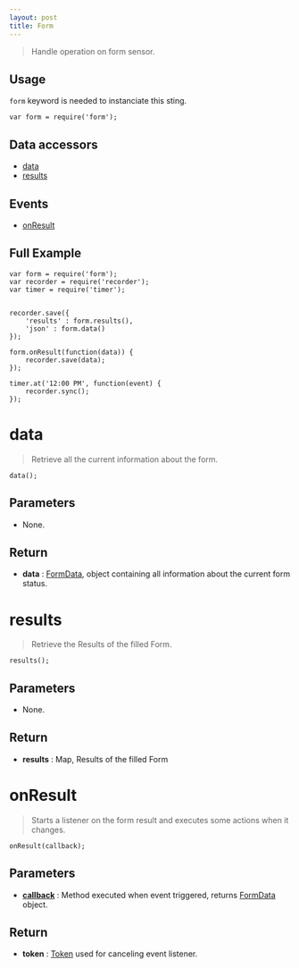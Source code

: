 ```yaml
---
layout: post
title: Form
---
```


> Handle operation on form sensor.

Usage
-----

`form` keyword is needed to instanciate this sting.

    var form = require('form');

Data accessors
--------------

- [data](#data)
- [results](#results)

Events
------

- [onResult](#onresult)

Full Example
------------

    var form = require('form');
    var recorder = require('recorder');
    var timer = require('timer');


    recorder.save({
        'results' : form.results(),
        'json' : form.data()
    });

    form.onResult(function(data)) {
        recorder.save(data);
    });

    timer.at('12:00 PM', function(event) {
        recorder.sync();
    });

data
====

> Retrieve all the current information about the form.

    data();

Parameters
----------

- None.

Return
------

- __data__ : [FormData](formData.html), object containing all information about the current form status.

results
=======

> Retrieve the Results of the filled Form.

    results();

Parameters
----------

- None.

Return
------

- __results__ : Map, Results of the filled Form


onResult
========

> Starts a listener on the form result and executes some actions when it changes.

    onResult(callback);

Parameters
----------

- __[callback](../../extra/callback)__ : Method executed when event triggered, returns [FormData](formData.html) object.

Return
------

- __token__ : [Token](../../extra/token) used for canceling event listener.
